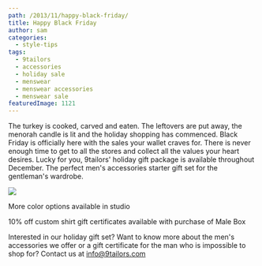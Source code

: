 ```yaml
---
path: /2013/11/happy-black-friday/
title: Happy Black Friday
author: sam
categories: 
  - style-tips
tags: 
  - 9tailors
  - accessories
  - holiday sale
  - menswear
  - menswear accessories
  - menswear sale
featuredImage: 1121
---
```

The turkey is cooked, carved and eaten. The leftovers are put away, the menorah candle is lit and the holiday shopping has commenced. Black Friday is officially here with the sales your wallet craves for. There is never enough time to get to all the stores and collect all the values your heart desires. Lucky for you, 9tailors' holiday gift package is available throughout December. The perfect men's accessories starter gift set for the gentleman's wardrobe.

[![](http://3.bp.blogspot.com/-QzE6qG5YYAc/Upg8OkuZo5I/AAAAAAAAAM4/dufNA90359s/s640/9t+blog-holiday+male+box.jpg)](http://3.bp.blogspot.com/-QzE6qG5YYAc/Upg8OkuZo5I/AAAAAAAAAM4/dufNA90359s/s1600/9t+blog-holiday+male+box.jpg)

More color options available in studio

10% off custom shirt gift certificates available with purchase of Male Box

Interested in our holiday gift set? Want to know more about the men's accessories we offer or a gift certificate for the man who is impossible to shop for? Contact us at info@9tailors.com